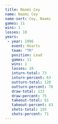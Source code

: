 ```yaml
---
title: Naomi Cey
name: Naomi Cey
name-sort: Cey, Naomi
games: 11
wins: 1
losses: 10
years:
 - year: 1996
   event: Hearts
   team: "TR"
   position: Lead
   games: 11
   wins: 1
   losses: 10
   inturn-total: 73
   inturn-percent: 63
   outturn-total: 120
   outturn-percent: 76
   draw-total: 132
   draw-percent: 75
   takeout-total: 61
   takeout-percent: 63
   shots-total: 193
   shots-percent: 71
---
```

